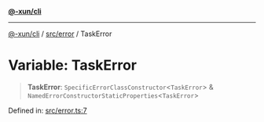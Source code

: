 [**@-xun/cli**](../../../README.md)

***

[@-xun/cli](../../../README.md) / [src/error](../README.md) / TaskError

# Variable: TaskError

> **TaskError**: `SpecificErrorClassConstructor`\<`TaskError`\> & `NamedErrorConstructorStaticProperties`\<`TaskError`\>

Defined in: [src/error.ts:7](https://github.com/Xunnamius/cli-utils/blob/00e0e41bdc381cca00e28f0fc2615d6c59c8e10f/src/error.ts#L7)
